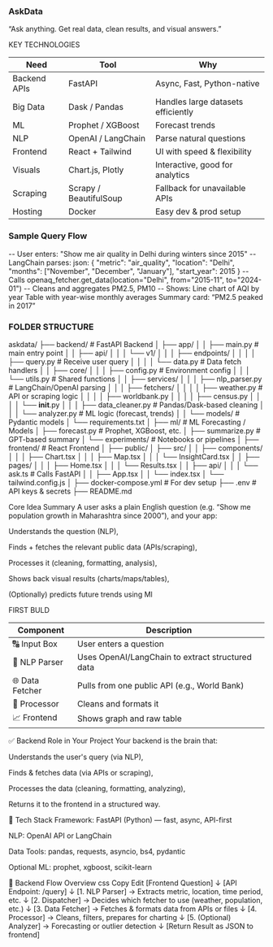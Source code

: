 ### AskData
“Ask anything. Get real data, clean results, and visual answers.”

KEY TECHNOLOGIES

| Need         | Tool                   | Why                                |
| ------------ | ---------------------- | ---------------------------------- |
| Backend APIs | FastAPI                | Async, Fast, Python-native         |
| Big Data     | Dask / Pandas          | Handles large datasets efficiently |
| ML           | Prophet / XGBoost      | Forecast trends                    |
| NLP          | OpenAI / LangChain     | Parse natural questions            |
| Frontend     | React + Tailwind       | UI with speed & flexibility        |
| Visuals      | Chart.js, Plotly       | Interactive, good for analytics    |
| Scraping     | Scrapy / BeautifulSoup | Fallback for unavailable APIs      |
| Hosting      | Docker                 | Easy dev & prod setup              |


### Sample Query Flow
 --   User enters:
        "Show me air quality in Delhi during winters since 2015"
 --   LangChain parses:
        json:
        {
        "metric": "air_quality",
        "location": "Delhi",
        "months": ["November", "December", "January"],
        "start_year": 2015
        }
 --  Calls openaq_fetcher.get_data(location="Delhi", from="2015-11", to="2024-01")
 --  Cleans and aggregates PM2.5, PM10
 --  Shows:
        Line chart of AQI by year
        Table with year-wise monthly averages
        Summary card: “PM2.5 peaked in 2017”

        
        
### FOLDER STRUCTURE

askdata/
├── backend/                # FastAPI Backend
│   ├── app/
│   │   ├── main.py          # main entry point
│   │   ├── api/
│   │   │   └── v1/
│   │   │       ├── endpoints/
│   │   │       │   ├── query.py       # Receive user query
│   │   │       │   └── data.py        # Data fetch handlers
│   │   ├── core/
│   │   │   ├── config.py              # Environment config
│   │   │   └── utils.py               # Shared functions
│   │   ├── services/
│   │   │   ├── nlp_parser.py          # LangChain/OpenAI parsing
│   │   │   ├── fetchers/
│   │   │   │   ├── weather.py         # API or scraping logic
│   │   │   │   ├── worldbank.py
│   │   │   │   ├── census.py
│   │   │   │   └── __init__.py
│   │   │   ├── data_cleaner.py        # Pandas/Dask-based cleaning
│   │   │   └── analyzer.py            # ML logic (forecast, trends)
│   │   └── models/                    # Pydantic models
│   └── requirements.txt
│
├── ml/                    # ML Forecasting / Models
│   ├── forecast.py        # Prophet, XGBoost, etc.
│   ├── summarize.py       # GPT-based summary
│   └── experiments/       # Notebooks or pipelines
│
├── frontend/              # React Frontend
│   ├── public/
│   ├── src/
│   │   ├── components/
│   │   │   ├── Chart.tsx
│   │   │   ├── Map.tsx
│   │   │   └── InsightCard.tsx
│   │   ├── pages/
│   │   │   ├── Home.tsx
│   │   │   └── Results.tsx
│   │   ├── api/
│   │   │   └── ask.ts       # Calls FastAPI
│   │   ├── App.tsx
│   │   └── index.tsx
│   └── tailwind.config.js
│
├── docker-compose.yml     # For dev setup
├── .env                   # API keys & secrets
├── README.md









Core Idea Summary
A user asks a plain English question (e.g. “Show me population growth in Maharashtra since 2000”), and your app:

Understands the question (NLP),

Finds + fetches the relevant public data (APIs/scraping),

Processes it (cleaning, formatting, analysis),

Shows back visual results (charts/maps/tables),

(Optionally) predicts future trends using Ml





FIRST BULD

| Component       | Description                                      |
| --------------- | ------------------------------------------------ |
| 🔠 Input Box    | User enters a question                           |
| 🧠 NLP Parser   | Uses OpenAI/LangChain to extract structured data |
| 🌐 Data Fetcher | Pulls from one public API (e.g., World Bank)     |
| 🧹 Processor    | Cleans and formats it                            |
| 📈 Frontend     | Shows graph and raw table                        |





✅ Backend Role in Your Project
Your backend is the brain that:

Understands the user's query (via NLP),

Finds & fetches data (via APIs or scraping),

Processes the data (cleaning, formatting, analyzing),

Returns it to the frontend in a structured way.

🧱 Tech Stack
Framework: FastAPI (Python) — fast, async, API-first

NLP: OpenAI API or LangChain

Data Tools: pandas, requests, asyncio, bs4, pydantic

Optional ML: prophet, xgboost, scikit-learn

🧭 Backend Flow Overview
css
Copy
Edit
[Frontend Question]
      ↓
[API Endpoint: /query]
      ↓
[1. NLP Parser]
 → Extracts metric, location, time period, etc.
      ↓
[2. Dispatcher]
 → Decides which fetcher to use (weather, population, etc.)
      ↓
[3. Data Fetcher]
 → Fetches & formats data from APIs or files
      ↓
[4. Processor]
 → Cleans, filters, prepares for charting
      ↓
[5. (Optional) Analyzer]
 → Forecasting or outlier detection
      ↓
[Return Result as JSON to frontend]


